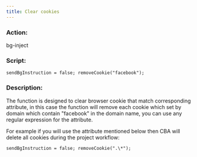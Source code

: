 ```yaml
---
title: Clear cookies
---
```


### Action:

bg-inject

### Script:

`sendBgInstruction = false; removeCookie("facebook");`

### Description:

The function is designed to clear browser cookie that match corresponding attribute, in this case the function will remove each cookie which set by domain which contain "facebook" in the domain name, you can use any regular expression for the attribute.

For example if you will use the attribute mentioned below then CBA will delete all cookies during the project workflow: 

`sendBgInstruction = false; removeCookie(".\*");`